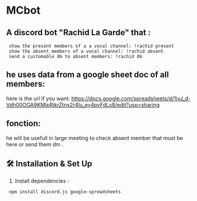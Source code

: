 # MCbot
## A discord bot "Rachid La Garde" that :

     show the present members of a a vocal channel: !rachid present
     show the absent members of a vocal channel: !rachid absent
     send a customable dm to absent members: !rachid dm 

## he uses data from a google sheet doc of all members:

  here is the url if you want: https://docs.google.com/spreadsheets/d/1jvJ_d-Vdh00OGA9KMlpRikrZtnx2r4lu_ey4pvFdLs8/edit?usp=sharing 


## fonction:
 
 he will be usefull in large meeting to check absent member that must be here or send them dm .
 
 ## 🛠 Installation & Set Up
 
1. Install dependencies :
  ```sh
   npm install discord.js google-spreadsheets
   ```            
